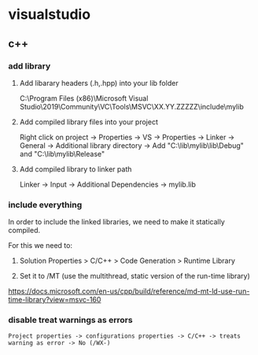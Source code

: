 # visualstudio

## c++

### add library

1. Add libarary headers (.h,.hpp) into your lib folder
    
    C:\Program Files (x86)\Microsoft Visual Studio\2019\Community\VC\Tools\MSVC\XX.YY.ZZZZZ\include\mylib

2. Add compiled library files into your project

    Right click on project → Properties → VS → Properties → Linker → General → Additional library directory → Add
    "C:\lib\mylib\lib\Debug" and "C:\lib\mylib\Release"

3. Add compiled library to linker path

    Linker → Input → Additional Dependencies → mylib.lib

### include everything

In order to include the linked libraries, we need to make it statically compiled.

For this we need to:

1. Solution Properties > C/C++ > Code Generation > Runtime Library

2. Set it to /MT (use the multithread, static version of the run-time library)

https://docs.microsoft.com/en-us/cpp/build/reference/md-mt-ld-use-run-time-library?view=msvc-160

### disable treat warnings as errors

    Project properties -> configurations properties -> C/C++ -> treats warning as error -> No (/WX-)

